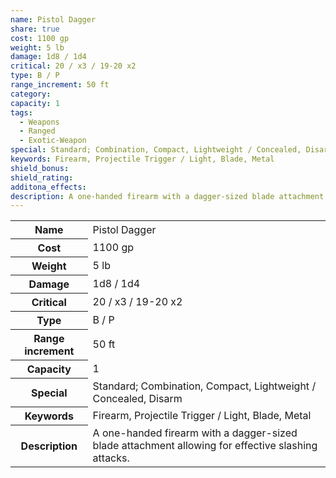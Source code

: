 ```yaml
---
name: Pistol Dagger
share: true
cost: 1100 gp
weight: 5 lb
damage: 1d8 / 1d4
critical: 20 / x3 / 19-20 x2
type: B / P
range_increment: 50 ft
category: 
capacity: 1
tags:
  - Weapons
  - Ranged
  - Exotic-Weapon
special: Standard; Combination, Compact, Lightweight / Concealed, Disarm
keywords: Firearm, Projectile Trigger / Light, Blade, Metal
shield_bonus: 
shield_rating: 
additona_effects: 
description: A one-handed firearm with a dagger-sized blade attachment allowing for effective slashing attacks.
---
```


<p><span style="overflow-x: auto;"><table><tbody><tr><th>Name</th><td>Pistol Dagger</td></tr><tr><th>Cost</th><td>1100 gp</td></tr><tr><th>Weight</th><td>5 lb</td></tr><tr><th>Damage</th><td>1d8 / 1d4</td></tr><tr><th>Critical</th><td>20 / x3 / 19-20 x2</td></tr><tr><th>Type</th><td>B / P</td></tr><tr><th>Range increment</th><td>50 ft</td></tr><tr><th>Capacity</th><td>1</td></tr><tr><th>Special</th><td>Standard; Combination, Compact, Lightweight / Concealed, Disarm</td></tr><tr><th>Keywords</th><td>Firearm, Projectile Trigger / Light, Blade, Metal</td></tr><tr><th>Description</th><td>A one-handed firearm with a dagger-sized blade attachment allowing for effective slashing attacks.</td></tr></tbody></table></span></p>